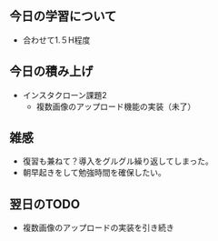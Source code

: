 ## 今日の学習について
- 合わせて1.５H程度

## 今日の積み上げ 
- インスタクローン課題2
  - 複数画像のアップロード機能の実装（未了）

## 雑感
- 復習も兼ねて？導入をグルグル繰り返してしまった。
- 朝早起きをして勉強時間を確保したい。

## 翌日のTODO
- 複数画像のアップロードの実装を引き続き
